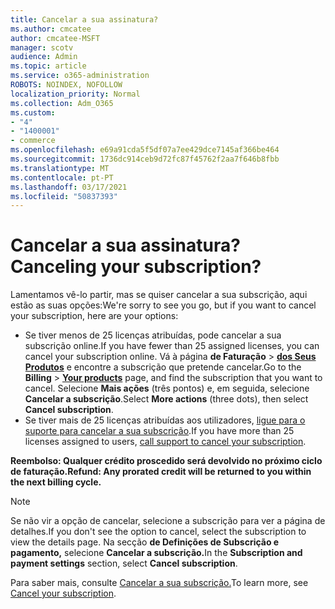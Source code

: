 ```yaml
---
title: Cancelar a sua assinatura?
ms.author: cmcatee
author: cmcatee-MSFT
manager: scotv
audience: Admin
ms.topic: article
ms.service: o365-administration
ROBOTS: NOINDEX, NOFOLLOW
localization_priority: Normal
ms.collection: Adm_O365
ms.custom:
- "4"
- "1400001"
- commerce
ms.openlocfilehash: e69a91cda5f5df07a7ee429dce7145af366be464
ms.sourcegitcommit: 1736dc914ceb9d72fc87f45762f2aa7f646b8fbb
ms.translationtype: MT
ms.contentlocale: pt-PT
ms.lasthandoff: 03/17/2021
ms.locfileid: "50837393"
---
```

# <a name="canceling-your-subscription"></a><span data-ttu-id="22f16-102">Cancelar a sua assinatura?</span><span class="sxs-lookup"><span data-stu-id="22f16-102">Canceling your subscription?</span></span>

<span data-ttu-id="22f16-103">Lamentamos vê-lo partir, mas se quiser cancelar a sua subscrição, aqui estão as suas opções:</span><span class="sxs-lookup"><span data-stu-id="22f16-103">We're sorry to see you go, but if you want to cancel your subscription, here are your options:</span></span>
  
- <span data-ttu-id="22f16-104">Se tiver menos de 25 licenças atribuídas, pode cancelar a sua subscrição online.</span><span class="sxs-lookup"><span data-stu-id="22f16-104">If you have fewer than 25 assigned licenses, you can cancel your subscription online.</span></span> <span data-ttu-id="22f16-105">Vá à página **de Faturação** \> **[dos Seus Produtos](https://go.microsoft.com/fwlink/p/?linkid=842054)** e encontre a subscrição que pretende cancelar.</span><span class="sxs-lookup"><span data-stu-id="22f16-105">Go to the **Billing** \> **[Your products](https://go.microsoft.com/fwlink/p/?linkid=842054)** page, and find the subscription that you want to cancel.</span></span> <span data-ttu-id="22f16-106">Selecione **Mais ações** (três pontos) e, em seguida, selecione **Cancelar a subscrição**.</span><span class="sxs-lookup"><span data-stu-id="22f16-106">Select **More actions** (three dots), then select **Cancel subscription**.</span></span>
- <span data-ttu-id="22f16-107">Se tiver mais de 25 licenças atribuídas aos utilizadores, [ligue para o suporte para cancelar a sua subscrição](https://docs.microsoft.com/microsoft-365/admin/contact-support-for-business-products?view=o365-worldwide).</span><span class="sxs-lookup"><span data-stu-id="22f16-107">If you have more than 25 licenses assigned to users, [call support to cancel your subscription](https://docs.microsoft.com/microsoft-365/admin/contact-support-for-business-products?view=o365-worldwide).</span></span>
  
<span data-ttu-id="22f16-108">**Reembolso: Qualquer crédito proscedido será devolvido no próximo ciclo de faturação.**</span><span class="sxs-lookup"><span data-stu-id="22f16-108">**Refund: Any prorated credit will be returned to you within the next billing cycle.**</span></span>

> [!NOTE]
> <span data-ttu-id="22f16-109">Se não vir a opção de cancelar, selecione a subscrição para ver a página de detalhes.</span><span class="sxs-lookup"><span data-stu-id="22f16-109">If you don't see the option to cancel, select the subscription to view the details page.</span></span> <span data-ttu-id="22f16-110">Na secção **de Definições de Subscrição e pagamento,** selecione **Cancelar a subscrição.**</span><span class="sxs-lookup"><span data-stu-id="22f16-110">In the **Subscription and payment settings** section, select **Cancel subscription**.</span></span>

<span data-ttu-id="22f16-111">Para saber mais, consulte [Cancelar a sua subscrição.](https://docs.microsoft.com/microsoft-365/commerce/subscriptions/cancel-your-subscription)</span><span class="sxs-lookup"><span data-stu-id="22f16-111">To learn more, see [Cancel your subscription](https://docs.microsoft.com/microsoft-365/commerce/subscriptions/cancel-your-subscription).</span></span>